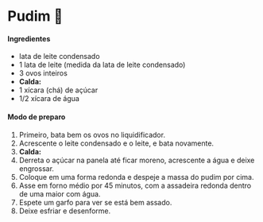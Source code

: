 # Pudim 🍮 

#### Ingredientes

-  lata de leite condensado
- 1 lata de leite (medida da lata de leite condensado)
- 3 ovos inteiros
- **Calda:**
- 1 xícara (chá) de açúcar
- 1/2 xícara de água

#### Modo de preparo

1. Primeiro, bata bem os ovos no liquidificador.
2. Acrescente o leite condensado e o leite, e bata novamente.
3. **Calda:**
4. Derreta o açúcar na panela até ficar moreno, acrescente a água e deixe engrossar.
5. Coloque em uma forma redonda e despeje a massa do pudim por cima.
6. Asse em forno médio por 45 minutos, com a assadeira redonda dentro de uma maior com água.
7. Espete um garfo para ver se está bem assado.
8. Deixe esfriar e desenforme.
